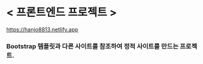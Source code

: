 # < 프론트엔드 프로젝트 >

https://hanjo8813.netlify.app
### Bootstrap 템플릿과 다른 사이트를 참조하여 정적 사이트를 만드는 프로젝트.


